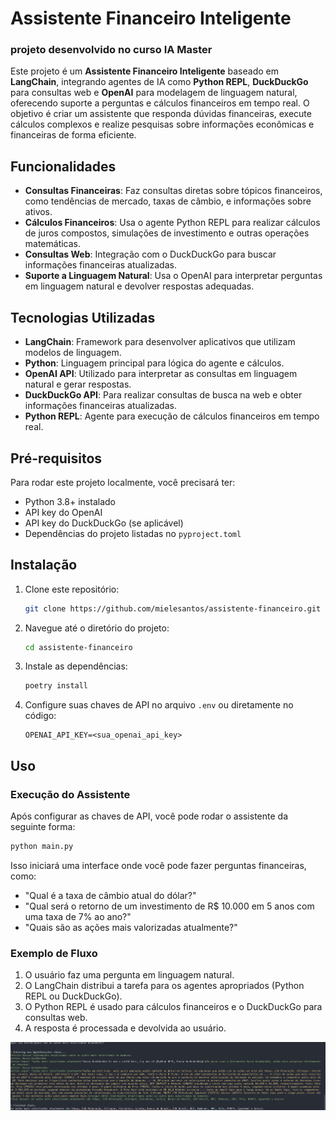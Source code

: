 
# Assistente Financeiro Inteligente

### projeto desenvolvido no curso IA Master

Este projeto é um **Assistente Financeiro Inteligente** baseado em **LangChain**, integrando agentes de IA como **Python REPL**, **DuckDuckGo** para consultas web e **OpenAI** para modelagem de linguagem natural, oferecendo suporte a perguntas e cálculos financeiros em tempo real. O objetivo é criar um assistente que responda dúvidas financeiras, execute cálculos complexos e realize pesquisas sobre informações econômicas e financeiras de forma eficiente.

## Funcionalidades

- **Consultas Financeiras**: Faz consultas diretas sobre tópicos financeiros, como tendências de mercado, taxas de câmbio, e informações sobre ativos.
- **Cálculos Financeiros**: Usa o agente Python REPL para realizar cálculos de juros compostos, simulações de investimento e outras operações matemáticas.
- **Consultas Web**: Integração com o DuckDuckGo para buscar informações financeiras atualizadas.
- **Suporte a Linguagem Natural**: Usa o OpenAI para interpretar perguntas em linguagem natural e devolver respostas adequadas.

## Tecnologias Utilizadas

- **LangChain**: Framework para desenvolver aplicativos que utilizam modelos de linguagem.
- **Python**: Linguagem principal para lógica do agente e cálculos.
- **OpenAI API**: Utilizado para interpretar as consultas em linguagem natural e gerar respostas.
- **DuckDuckGo API**: Para realizar consultas de busca na web e obter informações financeiras atualizadas.
- **Python REPL**: Agente para execução de cálculos financeiros em tempo real.

## Pré-requisitos

Para rodar este projeto localmente, você precisará ter:

- Python 3.8+ instalado
- API key do OpenAI
- API key do DuckDuckGo (se aplicável)
- Dependências do projeto listadas no `pyproject.toml`

## Instalação

1. Clone este repositório:
   ```bash
   git clone https://github.com/mielesantos/assistente-financeiro.git
   ```

2. Navegue até o diretório do projeto:
   ```bash
   cd assistente-financeiro
   ```

3. Instale as dependências:
   ```bash
   poetry install 
   ```

4. Configure suas chaves de API no arquivo `.env` ou diretamente no código:
   ```
   OPENAI_API_KEY=<sua_openai_api_key>
   ```

## Uso

### Execução do Assistente

Após configurar as chaves de API, você pode rodar o assistente da seguinte forma:

```bash
python main.py
```

Isso iniciará uma interface onde você pode fazer perguntas financeiras, como:

- "Qual é a taxa de câmbio atual do dólar?"
- "Qual será o retorno de um investimento de R$ 10.000 em 5 anos com uma taxa de 7% ao ano?"
- "Quais são as ações mais valorizadas atualmente?"

### Exemplo de Fluxo

1. O usuário faz uma pergunta em linguagem natural.
2. O LangChain distribui a tarefa para os agentes apropriados (Python REPL ou DuckDuckGo).
3. O Python REPL é usado para cálculos financeiros e o DuckDuckGo para consultas web.
4. A resposta é processada e devolvida ao usuário.


![image/result.jpg](image/result.jpg)